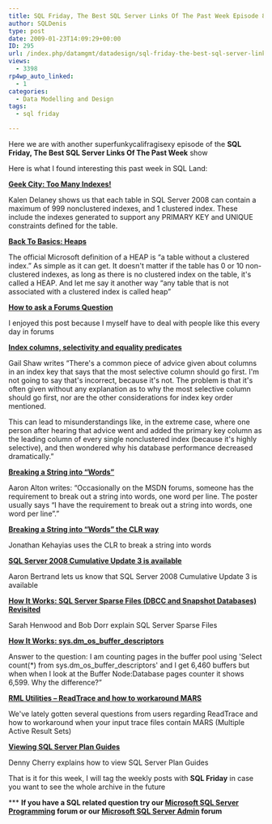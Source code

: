 ```yaml
---
title: SQL Friday, The Best SQL Server Links Of The Past Week Episode 8
author: SQLDenis
type: post
date: 2009-01-23T14:09:29+00:00
ID: 295
url: /index.php/datamgmt/datadesign/sql-friday-the-best-sql-server-links-of-8/
views:
  - 3398
rp4wp_auto_linked:
  - 1
categories:
  - Data Modelling and Design
tags:
  - sql friday

---
```

Here we are with another superfunkycalifragisexy episode of the **SQL Friday, The Best SQL Server Links Of The Past Week** show
  
Here is what I found interesting this past week in SQL Land:

**[Geek City: Too Many Indexes!][1]**
  
Kalen Delaney shows us that each table in SQL Server 2008 can contain a maximum of 999 nonclustered indexes, and 1 clustered index. These include the indexes generated to support any PRIMARY KEY and UNIQUE constraints defined for the table.

**[Back To Basics: Heaps][2]**
  
The official Microsoft definition of a HEAP is “a table without a clustered index.” As simple as it can get. It doesn't matter if the table has 0 or 10 non-clustered indexes, as long as there is no clustered index on the table, it's called a HEAP. And let me say it another way “any table that is not associated with a clustered index is called heap”

**[How to ask a Forums Question][3]**
  
I enjoyed this post because I myself have to deal with people like this every day in forums

**[Index columns, selectivity and equality predicates][4]**
  
Gail Shaw writes “There's a common piece of advice given about columns in an index key that says that the most selective column should go first. I'm not going to say that's incorrect, because it's not. The problem is that it's often given without any explanation as to why the most selective column should go first, nor are the other considerations for index key order mentioned.

This can lead to misunderstandings like, in the extreme case, where one person after hearing that advice went and added the primary key column as the leading column of every single nonclustered index (because it's highly selective), and then wondered why his database performance decreased dramatically.”

**[Breaking a String into “Words”][5]**
  
Aaron Alton writes: “Occasionally on the MSDN forums, someone has the requirement to break out a string into words, one word per line. The poster usually says “I have the requirement to break out a string into words, one word per line”.”

**[Breaking a String into “Words” the CLR way][6]**
  
Jonathan Kehayias uses the CLR to break a string into words

**[SQL Server 2008 Cumulative Update 3 is available][7]**
  
Aaron Bertrand lets us know that SQL Server 2008 Cumulative Update 3 is available

**[How It Works: SQL Server Sparse Files (DBCC and Snapshot Databases) Revisited][8]**
  
Sarah Henwood and Bob Dorr explain SQL Server Sparse Files

**[How It Works: sys.dm\_os\_buffer_descriptors][9]**
  
Answer to the question: I am counting pages in the buffer pool using 'Select count(*) from sys.dm\_os\_buffer_descriptors' and I get 6,460 buffers but when when I look at the Buffer Node:Database pages counter it shows 6,599. Why the difference?”

**[RML Utilities – ReadTrace and how to workaround MARS][10]**
  
We've lately gotten several questions from users regarding ReadTrace and how to workaround when your input trace files contain MARS (Multiple Active Result Sets)

**[Viewing SQL Server Plan Guides][11]**
  
Denny Cherry explains how to view SQL Server Plan Guides



That is it for this week, I will tag the weekly posts with **SQL Friday** in case you want to see the whole archive in the future

\*** **If you have a SQL related question try our [Microsoft SQL Server Programming][12] forum or our [Microsoft SQL Server Admin][13] forum**<ins></ins>

 [1]: http://sqlblog.com/blogs/kalen_delaney/archive/2009/01/18/too-many-indexes.aspx
 [2]: http://sankarreddy.spaces.live.com/Blog/cns!1F1B61765691B5CD!323.entry
 [3]: http://sqlblog.com/blogs/jonathan_kehayias/archive/2009/01/19/how-to-ask-a-forums-question.aspx
 [4]: http://feeds.feedburner.com/~r/SqlInTheWild/~3/516800275/
 [5]: http://feedproxy.google.com/~r/TheHobt/~3/Lk-YxdQ8qu4/breaking-string-into-words.html
 [6]: http://sqlblog.com/blogs/jonathan_kehayias/archive/2009/01/20/breaking-a-string-into-words-the-clr-way.aspx
 [7]: http://sqlblog.com/blogs/aaron_bertrand/archive/2009/01/20/sql-server-2008-cumulative-update-3-is-available.aspx
 [8]: http://blogs.msdn.com/psssql/archive/2009/01/20/how-it-works-sql-server-sparse-files-dbcc-and-snapshot-databases-revisited.aspx
 [9]: http://blogs.msdn.com/psssql/archive/2009/01/21/how-it-works-sys-dm-os-buffer-descriptors.aspx
 [10]: http://blogs.msdn.com/psssql/archive/2009/01/21/prb-rml-utilities-readtrace-and-how-to-workaround-mars.aspx
 [11]: http://itknowledgeexchange.techtarget.com/sql-server/viewing-sql-server-plan-guides/
 [12]: http://forum.ltd.local/viewforum.php?f=17
 [13]: http://forum.ltd.local/viewforum.php?f=22